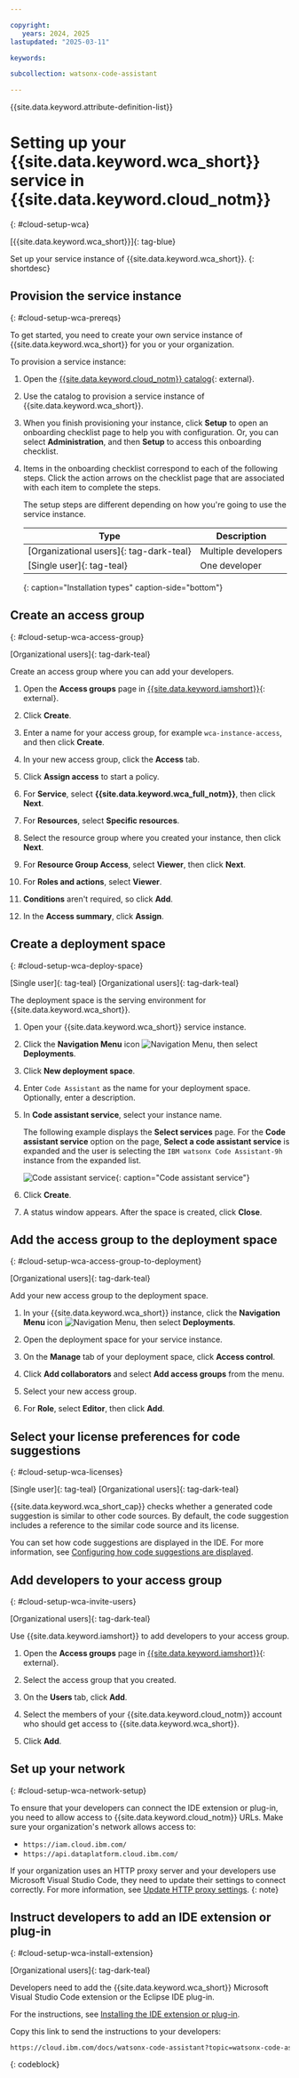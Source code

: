 ```yaml
---

copyright:
   years: 2024, 2025
lastupdated: "2025-03-11"

keywords:

subcollection: watsonx-code-assistant

---
```


{{site.data.keyword.attribute-definition-list}}

# Setting up your {{site.data.keyword.wca_short}} service in {{site.data.keyword.cloud_notm}}
{: #cloud-setup-wca}

[{{site.data.keyword.wca_short}}]{: tag-blue}

Set up your service instance of {{site.data.keyword.wca_short}}.
{: shortdesc}

## Provision the service instance
{: #cloud-setup-wca-prereqs}

To get started, you need to create your own service instance of {{site.data.keyword.wca_short}} for you or your organization.

To provision a service instance:

1. Open the [{{site.data.keyword.cloud_notm}} catalog](https://cloud.ibm.com/catalog/services/ibm-watsonx-code-assistant){: external}.

1. Use the catalog to provision a service instance of {{site.data.keyword.wca_short}}.

1. When you finish provisioning your instance, click **Setup** to open an onboarding checklist page to help you with configuration. Or, you can select **Administration**, and then **Setup** to access this onboarding checklist.

1. Items in the onboarding checklist correspond to each of the following steps. Click the action arrows on the checklist page that are associated with each item to complete the steps. 

   The setup steps are different depending on how you're going to use the service instance.

   | Type | Description |
   | --- | --- |
   | [Organizational users]{: tag-dark-teal} | Multiple developers |
   | [Single user]{: tag-teal} | One developer |
   {: caption="Installation types" caption-side="bottom"}

## Create an access group
{: #cloud-setup-wca-access-group}

[Organizational users]{: tag-dark-teal}

Create an access group where you can add your developers.

1. Open the **Access groups** page in [{{site.data.keyword.iamshort}}](/iam/groups){: external}.

1. Click **Create**.

1. Enter a name for your access group, for example `wca-instance-access`, and then click **Create**.

1. In your new access group, click the **Access** tab.

1. Click **Assign access** to start a policy.

1. For **Service**, select **{{site.data.keyword.wca_full_notm}}**, then click **Next**.

1. For **Resources**, select **Specific resources**.

1. Select the resource group where you created your instance, then click **Next**.

1. For **Resource Group Access**, select **Viewer**, then click **Next**.

1. For **Roles and actions**, select **Viewer**.

1. **Conditions** aren't required, so click **Add**.

1. In the **Access summary**, click **Assign**.

## Create a deployment space
{: #cloud-setup-wca-deploy-space}

[Single user]{: tag-teal} [Organizational users]{: tag-dark-teal}

The deployment space is the serving environment for {{site.data.keyword.wca_short}}.

1. Open your {{site.data.keyword.wca_short}} service instance.

1. Click the **Navigation Menu** icon ![Navigation Menu](images/menu.svg), then select **Deployments**.

1. Click **New deployment space**.

1. Enter `Code Assistant` as the name for your deployment space. Optionally, enter a description.

1. In **Code assistant service**, select your instance name.

   The following example displays the **Select services** page. For the **Code assistant service** option on the page, **Select a code assistant service** is expanded and the user is selecting the `IBM watsonx Code Assistant-9h` instance from the expanded list.

   ![Code assistant service](images/cloud-setup-wcaej-code-assistant-service.png){: caption="Code assistant service"}

1. Click **Create**.

1. A status window appears. After the space is created, click **Close**.

## Add the access group to the deployment space
{: #cloud-setup-wca-access-group-to-deployment}

[Organizational users]{: tag-dark-teal}

Add your new access group to the deployment space.

1. In your {{site.data.keyword.wca_short}} instance, click the **Navigation Menu** icon ![Navigation Menu](images/menu.svg), then select **Deployments**.

1. Open the deployment space for your service instance.

1. On the **Manage** tab of your deployment space, click **Access control**.

1. Click **Add collaborators** and select **Add access groups** from the menu.

1. Select your new access group.

1. For **Role**, select **Editor**, then click **Add**.

## Select your license preferences for code suggestions
{: #cloud-setup-wca-licenses}

[Single user]{: tag-teal} [Organizational users]{: tag-dark-teal}

{{site.data.keyword.wca_short_cap}} checks whether a generated code suggestion is similar to other code sources. By default, the code suggestion includes a reference to the similar code source and its license. 

You can set how code suggestions are displayed in the IDE. For more information, see [Configuring how code suggestions are displayed](/docs/watsonx-code-assistant?topic=watsonx-code-assistant-cloud-setup-configurations).

## Add developers to your access group
{: #cloud-setup-wca-invite-users}

[Organizational users]{: tag-dark-teal}

Use {{site.data.keyword.iamshort}} to add developers to your access group.

1. Open the **Access groups** page in [{{site.data.keyword.iamshort}}](/iam/groups){: external}.

1. Select the access group that you created.

1. On the **Users** tab, click **Add**.

1. Select the members of your {{site.data.keyword.cloud_notm}} account who should get access to {{site.data.keyword.wca_short}}.

1. Click **Add**.

## Set up your network
{: #cloud-setup-wca-network-setup}

To ensure that your developers can connect the IDE extension or plug-in, you need to allow access to {{site.data.keyword.cloud_notm}} URLs. Make sure your organization's network allows access to:

- `https://iam.cloud.ibm.com/`
- `https://api.dataplatform.cloud.ibm.com/`

If your organization uses an HTTP proxy server and your developers use Microsoft Visual Studio Code, they need to update their settings to connect correctly. For more information, see [Update HTTP proxy settings](/docs/watsonx-code-assistant?topic=watsonx-code-assistant-cloud-setup-wca-vscode#cloud-setup-wca-vscode-http-proxy).
{: note}

## Instruct developers to add an IDE extension or plug-in
{: #cloud-setup-wca-install-extension}

[Organizational users]{: tag-dark-teal}

Developers need to add the {{site.data.keyword.wca_short}} Microsoft Visual Studio Code extension or the Eclipse IDE plug-in.

For the instructions, see [Installing the IDE extension or plug-in](/docs/watsonx-code-assistant?topic=watsonx-code-assistant-cloud-setup-wca-extensions).

Copy this link to send the instructions to your developers:

```html
https://cloud.ibm.com/docs/watsonx-code-assistant?topic=watsonx-code-assistant-cloud-setup-wca-extensions
```
{: codeblock}
